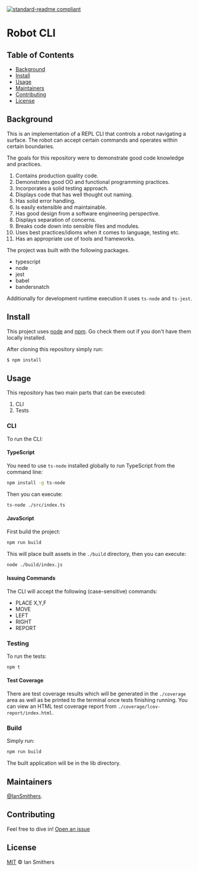 [![standard-readme compliant](https://img.shields.io/badge/readme%20style-standard-brightgreen.svg?style=flat-square)](https://github.com/RichardLitt/standard-readme)

# Robot CLI

## Table of Contents

- [Background](#background)
- [Install](#install)
- [Usage](#usage)
- [Maintainers](#maintainers)
- [Contributing](#contributing)
- [License](#license)

## Background

This is an implementation of a REPL CLI that controls a robot navigating a surface. The robot can accept certain commands and operates within certain boundaries.

The goals for this repository were to demonstrate good code knowledge and practices.

1. Contains production quality code.
2. Demonstrates good OO and functional programming practices.
3. Incorporates a solid testing approach.
4. Displays code that has well thought out naming.
5. Has solid error handling.
6. Is easily extensible and maintainable.
7. Has good design from a software engineering perspective.
8. Displays separation of concerns.
9. Breaks code down into sensible files and modules.
10. Uses best practices/idioms when it comes to language, testing etc.
11. Has an appropriate use of tools and frameworks.

The project was built with the following packages.

- typescript
- node
- jest
- babel
- bandersnatch

Additionally for development runtime execution it uses `ts-node` and `ts-jest`.

## Install

This project uses [node](http://nodejs.org) and [npm](https://npmjs.com). Go check them out if you don't have them locally installed.

After cloning this repository simply run:

```sh
$ npm install
```

## Usage

This repository has two main parts that can be executed:
1. CLI
2. Tests

### CLI

To run the CLI:

#### TypeScript

You need to use `ts-node` installed globally to run TypeScript from the command line:

```sh
npm install -g ts-node
```

Then you can execute:

```sh
ts-node ./src/index.ts
```

#### JavaScript

First build the project:

```sh
npm run build
```

This will place built assets in the `./build` directory, then you can execute:

```sh
node ./build/index.js
```

#### Issuing Commands

The CLI will accept the following (case-sensitive) commands:

- PLACE X,Y,F
- MOVE
- LEFT
- RIGHT
- REPORT

### Testing

To run the tests:

```sh
npm t
```

#### Test Coverage

There are test coverage results which will be generated in the `./coverage` area as well as be printed to the terminal once tests finishing running.
You can view an HTML test coverage report from `./coverage/lcov-report/index.html`.

### Build

Simply run:

```sh
npm run build
```

The built application will be in the lib directory.

## Maintainers

[@IanSmithers](https://github.com/IanSmithers).

## Contributing

Feel free to dive in! [Open an issue](https://github.com/IanSmithers/certsy-robot-cli/issues/new)

## License

[MIT](LICENSE) © Ian Smithers